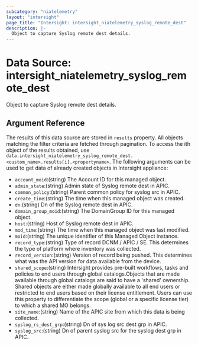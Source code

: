 ```yaml
---
subcategory: "niatelemetry"
layout: "intersight"
page_title: "Intersight: intersight_niatelemetry_syslog_remote_dest"
description: |-
  Object to capture Syslog remote dest details.
---
```


# Data Source: intersight_niatelemetry_syslog_remote_dest
Object to capture Syslog remote dest details.
## Argument Reference
The results of this data source are stored in `results` property.
All objects matching the filter criteria are fetched through pagination.
To access the ith object of the results obtained, use `data.intersight_niatelemetry_syslog_remote_dest.<custom_name>.results[i].<propertyname>`.
The following arguments can be used to get data of already created objects in Intersight appliance:
* `account_moid`:(string) The Account ID for this managed object. 
* `admin_state`:(string) Admin state of Syslog remote dest in APIC. 
* `common_policy`:(string) Parent common policy for syslog src in APIC. 
* `create_time`:(string) The time when this managed object was created. 
* `dn`:(string) Dn of the Syslog remote dest in APIC. 
* `domain_group_moid`:(string) The DomainGroup ID for this managed object. 
* `host`:(string) Host of Syslog remote dest in APIC. 
* `mod_time`:(string) The time when this managed object was last modified. 
* `moid`:(string) The unique identifier of this Managed Object instance. 
* `record_type`:(string) Type of record DCNM / APIC / SE. This determines the type of platform where inventory was collected. 
* `record_version`:(string) Version of record being pushed. This determines what was the API version for data available from the device. 
* `shared_scope`:(string) Intersight provides pre-built workflows, tasks and policies to end users through global catalogs.Objects that are made available through global catalogs are said to have a 'shared' ownership. Shared objects are either made globally available to all end users or restricted to end users based on their license entitlement. Users can use this property to differentiate the scope (global or a specific license tier) to which a shared MO belongs. 
* `site_name`:(string) Name of the APIC site from which this data is being collected. 
* `syslog_rs_dest_grp`:(string) Dn of sys log src dest grp in APIC. 
* `syslog_src`:(string) Dn of parent syslog src for the syslog dest grp in APIC. 
 